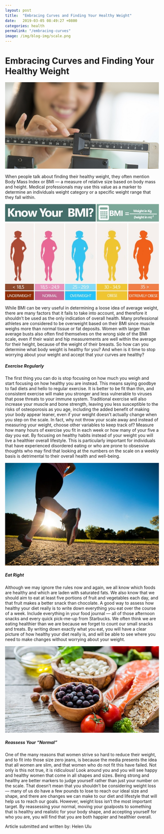 ```yaml
---
layout: post
title:  "Embracing Curves and Finding Your Healthy Weight"
date:   2019-03-05 08:49:27 +0800
categories: health
permalink: "/embracing-curves"
image: /img/blog-img/scale.png
---
```



# Embracing Curves and Finding Your Healthy Weight

![scale](/img/blog-img/scale.png "image-1")

When people talk about finding their healthy weight, they often mention Body Mass Index or BMI — a measure of relative size based on body mass and height. Medical professionals may use this value as a marker to determine an individuals weight category or a specific weight range that they fall within.

![bmi](/img/blog-img/bmi.jpg "image-2")


While BMI can be very useful in determining a loose idea of average weight, there are many factors that it fails to take into account, and therefore it shouldn’t be used as the only indication of overall health. Many professional athletes are considered to be overweight based on their BMI since muscle weighs more than normal tissue or fat deposits. Women with larger than average busts also often find themselves on the wrong side of the BMI scale, even if their waist and hip measurements are well within the average for their height, because of the weight of their breasts. So how can you determine what body weight is healthy for you? And when is it time to stop worrying about your weight and accept that your curves are healthy?

##### Exercise Regularly

The first thing you can do is stop focusing on how much you weigh and start focusing on how healthy you are instead. This means saying goodbye to fad diets and hello to regular exercise. It is better to be fit than thin, and consistent exercise will make you stronger and less vulnerable to viruses that pose threats to your immune system. Traditional exercise will also increase your muscle and bone strength, leaving you less susceptible to the risks of osteoporosis as you age, including the added benefit of making your body appear leaner, even if your weight doesn’t actually change when you step on the scale. In fact, why not throw your scale away and instead of measuring your weight, choose other variables to keep track of? Measure how many hours of exercise you fit in each week or how many of your five a day you eat. By focusing on healthy habits instead of your weight you will live a healthier overall lifestyle. This is particularly important for individuals that have experienced disordered eating or who are prone to obsessive thoughts who may find that looking at the numbers on the scale on a weekly basis is detrimental to their overall health and well-being.

![running](/img/blog-img/running-2.jpg "image-3")


##### Eat Right

Although we may ignore the rules now and again, we all know which foods are healthy and which are laden with saturated fats. We also know that we should aim to eat at least five portions of fruit and vegetables each day, and that fruit makes a better snack than chocolate. A good way to assess how healthy your diet really is to write down everything you eat over the course of a week. Include everything in your food journal — all of those afternoon snacks and every quick pick-me-up from Starbucks. We often think we are eating healthier than we are because we forget to count our small snacks and treats. By writing down exactly what you eat, you will have a clear picture of how healthy your diet really is, and will be able to see where you need to make changes without worrying about your weight.


![healthy foods](/img/blog-img/healthy-foods.jpg "image-4")


##### Reassess Your “Normal”

One of the many reasons that women strive so hard to reduce their weight, and to fit into those size zero jeans, is because the media presents the idea that all women are slim, and that women who do not fit this have failed. Not only is this not true, it is ridiculous! Look around you and you will see happy and healthy women that come in all shapes and sizes. Being strong and healthy are better markers to judge yourself rather than just your number on the scale. That doesn’t mean that you shouldn’t be considering weight loss — many of us do have a few pounds to lose to reach our ideal size and shape, and there are changes we can make to our diet and lifestyle that will help us to reach our goals. However, weight loss isn’t the most important target. By reassessing your normal, moving your goalposts to something that is healthy and realistic for your body shape, and accepting yourself for who you are, you will find that you are both happier and healthier overall.



Article submitted and written by: Helen Ulu
